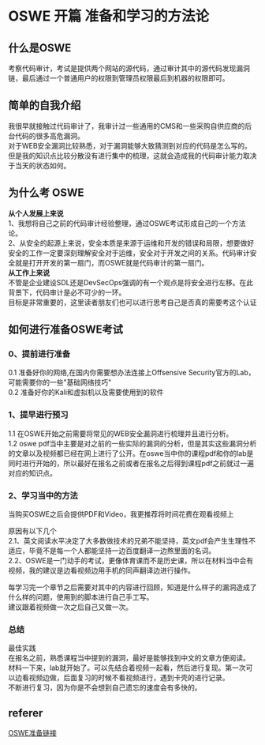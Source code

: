 # OSWE 开篇 准备和学习的方法论  
## 什么是OSWE  
考察代码审计，考试是提供两个网站的源代码，通过审计其中的源代码发现漏洞链，最后通过一个普通用户的权限到管理员权限最后到机器的权限即可。  

## 简单的自我介绍  
我很早就接触过代码审计了，我审计过一些通用的CMS和一些采购自供应商的后台代码的很多高危漏洞。  
对于WEB安全漏洞比较熟悉，对于漏洞能够大致猜测到对应的代码是怎么写的。    
但是我的知识点比较分散没有进行集中的梳理，这就会造成我的代码审计能力取决于当天的状态如何。      

## 为什么考 OSWE
**从个人发展上来说**  
1、我想将自己之前的代码审计经验整理，通过OSWE考试形成自己的一个方法论。     
2、从安全的起源上来说，安全本质是来源于运维和开发的错误和局限，想要做好安全的工作一定要深刻理解安全对于运维，安全对于开发之间的关系。代码审计安全就是打开开发的第一扇门，而OSWE就是代码审计的第一扇门。       
**从工作上来说**  
不管是企业建设SDL还是DevSecOps强调的有一个观点是将安全进行左移。在此背景下，代码审计是必不可少的一环。   
目标是非常重要的，这里读者朋友们也可以进行思考自己是否真的需要考这个认证   

## 如何进行准备OSWE考试   
### 0、提前进行准备  
0.1  准备好你的网络,在国内你需要想办法连接上Offsensive Security官方的Lab，可能需要你的一些"基础网络技巧"     
0.2  准备好你的Kali和虚拟机以及需要使用到的软件  


### 1、提早进行预习    
1.1 在OSWE开始之前需要将常见的WEB安全漏洞进行梳理并且进行分析。   
1.2 oswe pdf当中主要是对之前的一些实际的漏洞的分析，但是其实这些漏洞分析的文章以及视频都已经在网上进行了公开。在oswe当中你的课程pdf和你的lab是同时进行开始的，所以最好在报名之前或者在报名之后得到课程pdf之前就过一遍对应的知识点。      

### 2、学习当中的方法   
当购买OSWE之后会提供PDF和Video，我更推荐将时间花费在观看视频上  

原因有以下几个   
2.1、英文阅读水平决定了大多数做技术的兄弟不能坚持，英文pdf会产生生理性不适应，毕竟不是每一个人都能坚持一边百度翻译一边熬里面的名词。  
2.2、OSWE是一门动手的考试，更像体育课而不是历史课，所以在材料当中会有视频，我的建议是边看视频边用手机的同声翻译边进行操作。  
  
每学习完一个章节之后需要对其中的内容进行回顾，知道是什么样子的漏洞造成了什么样的问题，使用到的脚本进行自己手工写。   
建议跟着视频做一次之后自己又做一次。  

### 总结  
最佳实践  
在报名之前，熟悉课程当中提到的漏洞，最好是能够找到中文的文章方便阅读。  
材料一下来，lab就开始了。可以先结合着视频一起看，然后进行复现。第一次可以边看视频边做，后面复习的时候不看视频进行，遇到卡壳的进行记录。  
不断进行复习，因为你是不会想到自己遗忘的速度会有多快的。  

## referer  
[OSWE准备链接](https://github.com/timip/OSWE)